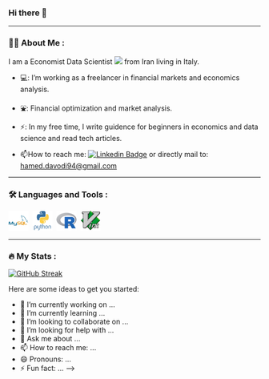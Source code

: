### Hi there 👋
---

### :man_technologist: About Me :

I am a Economist Data Scientist <img src="https://media.giphy.com/media/WUlplcMpOCEmTGBtBW/giphy.gif" width="30"> from Iran living in Italy.

- 💻: I’m working as a freelancer in financial markets and economics analysis.

- ⛲: Financial optimization and market analysis.

- ⚡: In my free time, I write guidence for beginners in economics and data science and read tech articles.

- :mailbox:How to reach me: [![Linkedin Badge](https://img.shields.io/badge/-hamed-blue?style=flat&logo=Linkedin&logoColor=white)](linkedin.com/in/hamed-davoodi-632a4591) or directly mail to: hamed.davodi94@gmail.com


---

### :hammer_and_wrench: Languages and Tools :

<div>
  <img src="https://github.com/devicons/devicon/blob/master/icons/mysql/mysql-original-wordmark.svg" title="MySQL"  alt="MySQL" width="40" height="40"/>&nbsp;
    <img src="https://github.com/devicons/devicon/blob/master/icons/python/python-original-wordmark.svg" title="Python"  alt="Python" width="40" height="40"/>&nbsp;
    <img src="https://github.com/devicons/devicon/blob/master/icons/r/r-original.svg" title="R"  alt="R" width="40" height="40"/>&nbsp;
    <img src="https://github.com/devicons/devicon/blob/master/icons/vim/vim-original.svg" title="vim"  alt="vim" width="40" height="40"/>&nbsp;
    
  
---

### :fire: My Stats :
[![GitHub Streak](http://github-readme-streak-stats.herokuapp.com?user=hameddavodi&theme=dark&background=000000)](https://git.io/streak-stats)
  
Here are some ideas to get you started:

- 🔭 I’m currently working on ...
- 🌱 I’m currently learning ...
- 👯 I’m looking to collaborate on ...
- 🤔 I’m looking for help with ...
- 💬 Ask me about ...
- 📫 How to reach me: ...
- 😄 Pronouns: ...
- ⚡ Fun fact: ...
-->
